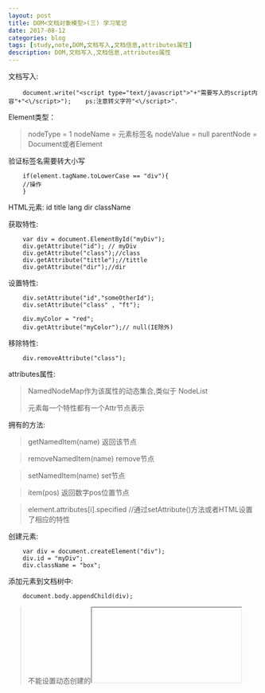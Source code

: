 ```yaml
---
layout: post
title: DOM<文档对象模型>(三) 学习笔记
date: 2017-08-12
categories: blog
tags: [study,note,DOM,文档写入,文档信息,attributes属性]
description: DOM,文档写入,文档信息,attributes属性
---
```


文档写入:

        document.write("<script type="text/javascript">"+"需要写入的script内容"+"<\/script>");    ps:注意转义字符"<\/script>".

Element类型：
>nodeType = 1
>nodeName = 元素标签名
>nodeValue = null
>parentNode = Document或者Element

验证标签名需要转大小写
        
        if(element.tagName.toLowerCase == "div"){
        //操作
        }

HTML元素:
id title lang dir className 

获取特性: 

        var div = document.ElementById("myDiv");
        div.getAttribute("id"); // myDiv
        div.getAttribute("class");//class
        div.getAttribute("tittle");//tittle
        div.getAttribute("dir");//dir

设置特性:

        div.setAttribute("id","someOtherId");
        div.setAttribute("class" , "ft");

        div.myColor = "red";
        div.getAttribute("myColor");// null(IE除外)

移除特性:

        div.removeAttribute("class");

attributes属性:
        
> NamedNodeMap作为该属性的动态集合,类似于 NodeList 
> 
> 元素每一个特性都有一个Attr节点表示
> 

拥有的方法:

> getNamedItem(name) 返回该节点

> removeNamedItem(name) remove节点

> setNamedItem(name) set节点

> item(pos) 返回数字pos位置节点

>element.attributes[i].specified //通过setAttribute()方法或者HTML设置了相应的特性

创建元素:
        
        var div = document.createElement("div");
        div.id = "myDiv";
        div.className = "box";

添加元素到文档树中:

        document.body.appendChild(div);

>不能设置动态创建的<iframe>元素name特性

>不能通过表单的reset()方法重设动态创建的<input
>元素

>动态创建的type特性值为reset的<button>元素重设不了表单

元素子节点:

        var element = document.createElement("div");
        element.className = "message";
        var textNode = document.createTextNode("<strong> Hello </strong> world!~");
        element.appendChild(textNode);
        document.body.appendChild(element);

规范化文本节点:

>如果在一个包含两个火多个文本节点的父元素上调用normalize()方法，会将所有文本节点合并成一个节点,结果节点的nodeValue值等于将合并前每个文本节点的nodeValue的值拼接起来的值。

        var element = document.createElement("div");
        element.className = "message";
        var textNode = document.createTextNode("<strong> Hello </strong> world!~");
        element.appendChild(textNode);
        document.body.appendChild(element);
        var textNode1 = document.createTextNode("hi~~");
        element.appendChild(textNode1);
        //主要合并节点
        element.normalize();